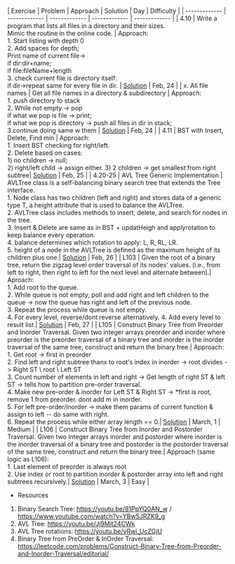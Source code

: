 | Exercise  | Problem | Approach | Solution | Day | Difficulty |
| ------------- | ------------- | ------------- | ------------- | ------------- |
| 4.10  | Write a program that lists all files in a directory and their sizes.<br/>Mimic the routine in the online code. | Approach: <br/>1. Start listing with depth 0 <br/>2. Add spaces for depth;<br/>Print name of current file-><br/>if dir:dir+name;<br/>if file:fileName+length <br/>3. check current file is directory itself:<br/>if dir->repeat same for every file in dir. | [Solution](https://github.com/ayazhankadessova/LeetCode_Practice/blob/main/DSA_Book/Chapter4/FileSystem.java) | Feb, 24 |
| x. All file names  | Get all file names in a directory & subdirectory | Approach:<br/>1. push directory to stack<br/>2. While not empty -> pop<br/> if what we pop is file -> print; <br/>if what we pop is directory -> push all files in dir in stack;<br/>3.continue doing same w them | [Solution](https://github.com/ayazhankadessova/LeetCode_Practice/blob/main/DSA_Book/Chapter4/Allfiles.java) | Feb, 24 |
| 4.11  | BST with Insert, Delete, Find min | Approach:<br/>1. Insert BST checking for right/left.<br/>2. Delete based on cases: <br/>1) no children -> null; <br/>2) right/left child -> assign either. 3) 2 children -> get smallest from right subtree| [Solution](https://github.com/ayazhankadessova/LeetCode_Practice/blob/main/DSA_Book/Chapter4/BinarySearchTree.java) | Feb, 25 |
| 4.20-25  | AVL Tree Generic Implementation | AVLTree class is a self-balancing binary search tree that extends the Tree interface.<br/>1. Node class has two children (left and right) and stores data of a generic type T, a height attribute that is used to balance the AVLTree.<br/>2. AVLTree class includes methods to insert, delete, and search for nodes in the tree. <br/>3. Insert & Delete are same as in BST + updatHeigh and applyrotation to keep balance every operation.<br/>4. balance determines which rotation to apply: L, R, RL, LR.<br/>5. height of a node in the AVLTree is defined as the maximum height of its children plus one.| [Solution](https://github.com/ayazhankadessova/LeetCode_Practice/blob/main/DSA_Book/Chapter4/AVLTree.java) | Feb, 26 |
| L103  | Given the root of a binary tree, return the zigzag level order traversal of its nodes' values. (i.e., from left to right, then right to left for the next level and alternate between).| Aproach: <br/>1. Add root to the queue. <br/>2. While queue is not empty, poll and add right and left children to the queue -> now the queue has right and left of the previous node. <br/>3. Repeat the process while queue is not empty. <br/>4. For every level, reverse/dont reverse alternatively. 4. Add every level to result list.| [Solution](https://github.com/ayazhankadessova/LeetCode_Practice/blob/main/DSA_Book/Chapter4/BinaryTree/BinaryTreeZigzag.java) | Feb, 27 |
| L105  | Construct Binary Tree from Preorder and Inorder Traversal. Given two integer arrays preorder and inorder where preorder is the preorder traversal of a binary tree and inorder is the inorder traversal of the same tree, construct and return the binary tree.| Approach: 1. Get root -> first in preorder  <br/>2. Find left and right subtree thanx to root's index in inorder -> root divides -> Right ST \ root \ Left ST <br/>3. Count number of elements in left and right -> Get length of right ST & left ST -> tells how to partition pre-order traversal.<br/>4. Make new pre-order & inorder for Left ST & Right ST -> *first is root, remove 1 from preorder. dont add m in inorder.<br/>5. For left pre-order/inorder -> make them params of current function & assign to left -- do same with right.<br/>6. Repeat the process while either array length == 0.| [Solution](https://github.com/ayazhankadessova/LeetCode_Practice/blob/main/DSA_Book/Chapter4/BST_From_InOrder_PreOrder/BST_InPre.java) | March, 1 | Medium |
| L106  | Construct Binary Tree from Inorder and Postorder Traversal. Given two integer arrays inorder and postorder where inorder is the inorder traversal of a binary tree and postorder is the postorder traversal of the same tree, construct and return the binary tree.| Approach (same logic as L106): <br/>1. Last element of preorder is always root<br/>2. Use index or root to partition inorder & postorder array into left and right subtrees recursively.| [Solution](https://github.com/ayazhankadessova/LeetCode_Practice/blob/main/DSA_Book/Chapter4/BST_From_InOrder_PreOrder/BST_PostPre.java) | March, 3 | Easy |

- Resources 
1. Binary Search Tree: https://youtu.be/81PpYQ0AN_w / https://www.youtube.com/watch?v=YBw5JRZK9_g
2. AVL Tree: https://youtu.be/Jj9Mit24CWk
3. AVL Tree rotations: https://youtu.be/vRwi_UcZGjU
4. Binary Tree from PreOrder & InOrder Traversal: https://leetcode.com/problems/Construct-Binary-Tree-from-Preorder-and-Inorder-Traversal/editorial/
